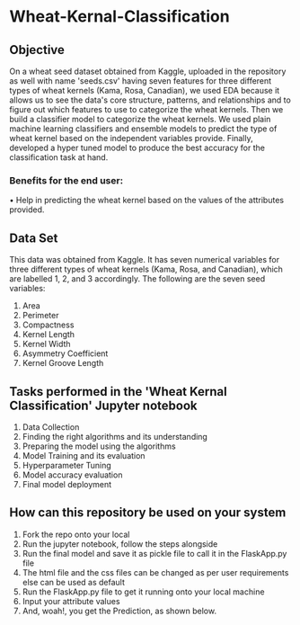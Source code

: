 # Wheat-Kernal-Classification

## Objective
On a wheat seed dataset obtained from Kaggle, uploaded in the repository as well with name 'seeds.csv' having seven features for three different types of wheat kernels (Kama, Rosa, Canadian), we used EDA because it allows us to see the data's core structure, patterns, and relationships and to figure out which features to use to categorize the wheat kernels.
Then we build a classifier model to categorize the wheat kernels. We used plain machine learning classifiers and ensemble models to predict the type of wheat kernel based on the independent variables provide. Finally, developed a hyper tuned model to produce the best accuracy for the classification task at hand.

### Benefits for the end user:
•	Help in predicting the wheat kernel based on the values of the attributes provided.

## Data Set
This data was obtained from Kaggle.
It has seven numerical variables for three different types of wheat kernels (Kama, Rosa, and Canadian), which are labelled 1, 2, and 3 accordingly.
The following are the seven seed variables:
1.	Area
2.	Perimeter
3.	Compactness
4.	Kernel Length
5.	Kernel Width
6.	Asymmetry Coefficient
7.	Kernel Groove Length

## Tasks performed in the 'Wheat Kernal Classification' Jupyter notebook
1.	Data Collection
2.	Finding the right algorithms and its understanding
3.	Preparing the model using the algorithms
4.	Model Training and its evaluation
5.	Hyperparameter Tuning
6.	Model accuracy evaluation
7.	Final model deployment


## How can this repository be used on your system
1.	Fork the repo onto your local
2.	Run the jupyter notebook, follow the steps alongside
3.	Run the final model and save it as pickle file to call it in the FlaskApp.py file
4.	The html file and the css files can be changed as per user requirements else can be used as default
5.	Run the FlaskApp.py file to get it running onto your local machine
6.	Input your attribute values
7.	And, woah!, you get the Prediction, as shown below.



